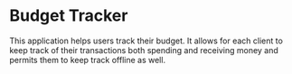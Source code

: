 # Budget Tracker

This application helps users track their budget. It allows for each client to keep track of their transactions both spending and receiving money and permits them to keep track offline as well.